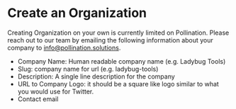 # Create an Organization



Creating Organization on your own is currently limited on Pollination. Please reach out to our team by emailing the following information about your company to info@pollination.solutions.

* Company Name: Human readable company name \(e.g. Ladybug Tools\)
* Slug: company name for url \(e.g. ladybug-tools\)
* Description: A single line description for the company
* URL to Company Logo: it should be a square like logo similar to what you would use for Twitter.
* Contact email

